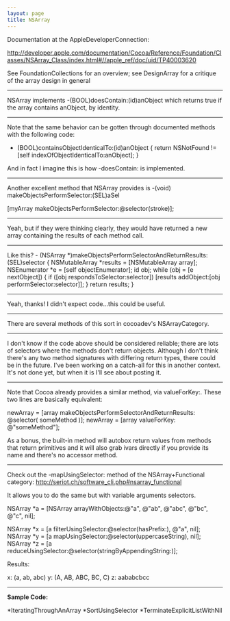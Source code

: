 ```yaml
---
layout: page
title: NSArray
---
```


Documentation at the AppleDeveloperConnection:

http://developer.apple.com/documentation/Cocoa/Reference/Foundation/Classes/NSArray_Class/index.html#//apple_ref/doc/uid/TP40003620

See FoundationCollections for an overview; see DesignArray for a critique of the array design in general

----


NSArray implements     -(BOOL)doesContain:(id)anObject which returns true if the array contains anObject, by identity.

----
Note that the same behavior can be gotten through documented methods with the following code:
    
- (BOOL)containsObjectIdenticalTo:(id)anObject
{
	return NSNotFound != [self indexOfObjectIdenticalTo:anObject];
}


And in fact I imagine this is how     -doesContain: is implemented.

----

Another excellent method that NSArray provides is     -(void) makeObjectsPerformSelector:(SEL)aSel
    
[myArray makeObjectsPerformSelector:@selector(stroke)];


----
Yeah, but if they were thinking clearly, they would have returned a new array containing the results of each method call.

----
Like this?
    - (NSArray *)makeObjectsPerformSelectorAndReturnResults:(SEL)selector
{
	NSMutableArray *results = [NSMutableArray array];
	NSEnumerator *e = [self objectEnumerator];
	id obj;
	while (obj = [e nextObject])
	{
		if ([obj respondsToSelector:selector])
			[results addObject:[obj performSelector:selector]];
	}
	return results;
}

----
Yeah, thanks! I didn't expect code...this could be useful.

----
There are several methods of this sort in cocoadev's NSArrayCategory.

----
I don't know if the code above should be considered reliable; there are lots of selectors where the methods don't return objects. Although I don't think there's any two method signatures with differing return types, there could be in the future. I've been working on a catch-all for this in another context. It's not done yet, but when it is I'll see about posting it.

----
Note that Cocoa already provides a similar method, via     valueForKey:. These two lines are basically equivalent:

    
newArray = [array makeObjectsPerformSelectorAndReturnResults: @selector( someMethod )];
newArray = [array valueForKey: @"someMethod"];


As a bonus, the built-in method will autobox return values from methods that return primitives and it will also grab ivars directly if you provide its name and there's no accessor method.

----

Check out the -mapUsingSelector: method of the NSArray+Functional category: http://seriot.ch/software_cli.php#nsarray_functional

It allows you to do the same but with variable arguments selectors.

    
NSArray *a = [NSArray arrayWithObjects:@"a", @"ab", @"abc", @"bc", @"c", nil];

NSArray *x = [a filterUsingSelector:@selector(hasPrefix:), @"a", nil];
NSArray *y = [a mapUsingSelector:@selector(uppercaseString), nil];
NSArray *z = [a reduceUsingSelector:@selector(stringByAppendingString:)];


Results:

    
x: (a, ab, abc)
y: (A, AB, ABC, BC, C)
z: aababcbcc


----

**Sample Code:**


*IteratingThroughAnArray
*SortUsingSelector
*TerminateExplicitListWithNil

